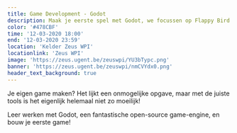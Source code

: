 ```yaml
---
title: Game Development - Godot
description: Maak je eerste spel met Godot, we focussen op Flappy Bird!
color: '#478CBF'
time: '12-03-2020 18:00'
end: '12-03-2020 23:59'
location: 'Kelder Zeus WPI'
locationlink: 'Zeus WPI'
image: 'https://zeus.ugent.be/zeuswpi/YU3bTypc.png'
banner: 'https://zeus.ugent.be/zeuswpi/nmCVYdx0.png' 
header_text_background: true
---
```


Je eigen game maken? Het lijkt een onmogelijke opgave, maar met de juiste tools
is het eigenlijk helemaal niet zo moeilijk! 

Leer werken met Godot, een fantastische open-source game-engine, en bouw 
je eerste game! 
